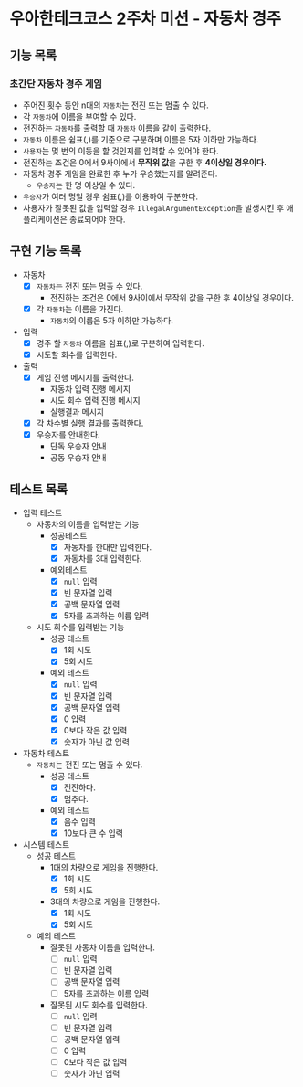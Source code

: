 # 우아한테크코스 2주차 미션 - 자동차 경주

## 기능 목록

### 초간단 자동차 경주 게임

- 주어진 횟수 동안 n대의 `자동차`는 전진 또는 멈출 수 있다.
- 각 `자동차`에 이름을 부여할 수 있다.
- 전진하는 `자동차`를 출력할 때 `자동차` 이름을 같이 출력한다.
- `자동차` 이름은 쉼표(,)를 기준으로 구분하며 이름은 5자 이하만 가능하다.
- `사용자`는 몇 번의 이동을 할 것인지를 입력할 수 있어야 한다.
- 전진하는 조건은 0에서 9사이에서 **무작위 값**을 구한 후 **4이상일 경우이다.**
- 자동차 경주 게임을 완료한 후 누가 우승했는지를 알려준다.
    - `우승자`는 한 명 이상일 수 있다.
- `우승자`가 여러 명일 경우 쉼표(,)를 이용하여 구분한다.
- 사용자가 잘못된 값을 입력할 경우 `IllegalArgumentException`을 발생시킨 후 애플리케이션은 종료되어야 한다.

## 구현 기능 목록

- 자동차
    - [x] `자동차`는 전진 또는 멈출 수 있다.
        - 전진하는 조건은 0에서 9사이에서 무작위 값을 구한 후 4이상일 경우이다.
    - [x] 각 `자동차`는 이름을 가진다.
        - `자동차`의 이름은 5자 이하만 가능하다.
- 입력
    - [x] 경주 할 `자동차` 이름을 쉼표(,)로 구분하여 입력한다.
    - [x] 시도할 회수를 입력한다.
- 출력
    - [x] 게임 진행 메시지를 출력한다.
        - 자동차 입력 진행 메시지
        - 시도 회수 입력 진행 메시지
        - 실행결과 메시지
    - [x] 각 차수별 실행 결과를 출력한다.
    - [x] 우승자를 안내한다.
        - 단독 우승자 안내
        - 공동 우승자 안내

## 테스트 목록

- 입력 테스트
    - 자동차의 이름을 입력받는 기능
        - 성공테스트
            - [x] 자동차를 한대만 입력한다.
            - [x] 자동차를 3대 입력한다.
        - 예외테스트
            -  [x] `null` 입력
            -  [x] 빈 문자열 입력
            -  [x] 공백 문자열 입력
            -  [x] 5자를 초과하는 이름 입력
    - 시도 회수를 입력받는 기능
        - 성공 테스트
            - [x] 1회 시도
            - [x] 5회 시도
        - 예외 테스트
            - [x] `null` 입력
            - [x] 빈 문자열 입력
            - [x] 공백 문자열 입력
            - [x] 0 입력
            - [x] 0보다 작은 값 입력
            - [x] 숫자가 아닌 값 입력
- 자동차 테스트
    - `자동차`는 전진 또는 멈출 수 있다.
        - 성공 테스트
            - [x] 전진하다.
            - [x] 멈추다.
        - 예외 테스트
            - [x] 음수 입력
            - [x] 10보다 큰 수 입력
- 시스템 테스트
    - 성공 테스트
        - 1대의 차량으로 게임을 진행한다.
            - [x] 1회 시도
            - [x] 5회 시도
        - 3대의 차량으로 게임을 진행한다.
            - [x] 1회 시도
            - [x] 5회 시도
    - 예외 테스트
        - 잘못된 자동차 이름을 입력한다.
            - [ ] `null` 입력
            - [ ] 빈 문자열 입력
            - [ ] 공백 문자열 입력
            - [ ] 5자를 초과하는 이름 입력
        - 잘못된 시도 회수를 입력한다.
            - [ ] `null` 입력
            - [ ] 빈 문자열 입력
            - [ ] 공백 문자열 입력
            - [ ] 0 입력
            - [ ] 0보다 작은 값 입력
            - [ ] 숫자가 아닌 입력